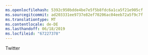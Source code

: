 ```yaml
---
ms.openlocfilehash: 5392c950bdde4be7e5f5b8fdc6a1ca5f21e905cf
ms.sourcegitcommit: ad203331ee9737e82ef70206ac04eeb72a5f9c7f
ms.translationtype: MT
ms.contentlocale: de-DE
ms.lasthandoff: 06/18/2019
ms.locfileid: "67227378"
---
```

Twitter